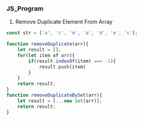 ### JS_Program
1. Remove Duplicate Element From Array

```javascript
const str = ['a', 'c', 'm', 'a', 'd', 'e', 'c'];

function removeDuplicate(arr){
    let result = [];
    for(let item of arr){
        if(result.indexOf(item) === -1){
            result.push(item)
        }
    }
    return result;
}
function removeDuplicateBySet(arr){
    let result = [...new Set(arr)];
    return result;
}
```
